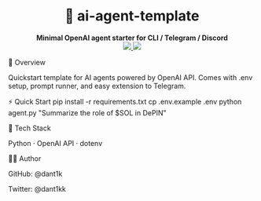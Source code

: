 
<h1 align="center">🤖 ai-agent-template</h1> <p align="center"> <b>Minimal OpenAI agent starter for CLI / Telegram / Discord</b><br> <a href="https://github.com/dant1k/ai-agent-template/stargazers"> <img src="https://img.shields.io/github/stars/dant1k/ai-agent-template?style=for-the-badge&color=yellow"/> </a> <a href="https://github.com/dant1k"> <img src="https://img.shields.io/badge/Made%20by-dant1k-8A2BE2?style=for-the-badge"/> </a> </p>
🧠 Overview

Quickstart template for AI agents powered by OpenAI API.
Comes with .env setup, prompt runner, and easy extension to Telegram.

⚡ Quick Start
pip install -r requirements.txt
cp .env.example .env
python agent.py "Summarize the role of $SOL in DePIN"

🧩 Tech Stack

Python · OpenAI API · dotenv

👨‍💻 Author

GitHub: @dant1k

Twitter: @dant1kk

